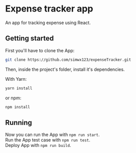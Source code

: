 # Expense tracker app

An app for tracking expense using React.

## Getting started

First you'll have to clone the App:

```bash
git clone https://github.com/simwx123/expenseTracker.git
```

Then, inside the project's folder, install it's dependencies.

With Yarn:

```bash
yarn install
```

or npm:

```bash
npm install
```

## Running

Now you can run the App with `npm run start`.\
Run the App test case with `npm run test`.\
Deploy App with `npm run build`.
